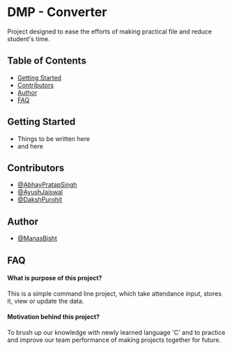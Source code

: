
# DMP - Converter

Project designed to ease the efforts of making practical file and reduce student's time.

## Table of Contents
- [Getting Started](#getting-started)
- [Contributors](#contributors)
- [Author](#author)
- [FAQ](#faq)




## Getting Started

- Things to be written here
- and here


## Contributors

 - [@AbhayPratapSingh](https://github.com/Abhaypratapsingh0)
 - [@AyushJaiswal](https://github.com/AYUSHJAISWAL220112096)
 - [@DakshPurohit](https://github.com/EzioAuditore12)


## Author

- [@ManasBisht](https://github.com/GreyHatStyle)


## FAQ

#### What is purpose of this project?

This is a simple command line project, which take attendance input, stores it, view or update the data.

#### Motivation behind this project?

To brush up our knowledge with newly learned language 'C' and to practice and improve our team performance of making projects together for future.


